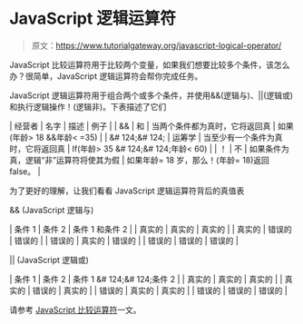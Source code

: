 # JavaScript 逻辑运算符

> 原文：<https://www.tutorialgateway.org/javascript-logical-operator/>

JavaScript 比较运算符用于比较两个变量，如果我们想要比较多个条件，该怎么办？很简单，JavaScript 逻辑运算符会帮你完成任务。

JavaScript 逻辑运算符用于组合两个或多个条件，并使用&&(逻辑与)、||(逻辑或)和执行逻辑操作！(逻辑非)。下表描述了它们

| 经营者 | 名字 | 描述 | 例子 |
| && | 和 | 当两个条件都为真时，它将返回真 | 如果(年龄> 18 &&年龄< =35) |
| &# 124;&# 124; | 运筹学 | 当至少有一个条件为真时，它将返回真 | If(年龄> 35 &# 124;&# 124;年龄< 60) |
| ！ | 不 | 如果条件为真，逻辑“非”运算符将使其为假 | 如果年龄= 18 岁，那么！(年龄= 18)返回 false。 |

为了更好的理解，让我们看看 JavaScript 逻辑运算符背后的真值表

&& (JavaScript 逻辑与)

| 条件 1 | 条件 2 | 条件 1 和条件 2 |
| 真实的 | 真实的 | 真实的 |
| 真实的 | 错误的 | 错误的 |
| 错误的 | 真实的 | 错误的 |
| 错误的 | 错误的 | 错误的 |

|| (JavaScript 逻辑或)

| 条件 1 | 条件 2 | 条件 1 &# 124;&# 124;条件 2 |
| 真实的 | 真实的 | 真实的 |
| 真实的 | 错误的 | 真实的 |
| 错误的 | 真实的 | 真实的 |
| 错误的 | 错误的 | 错误的 |

请参考 [JavaScript 比较运算符](https://www.tutorialgateway.org/javascript-comparison-operators/)一文。